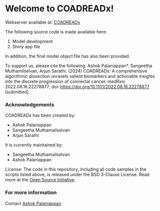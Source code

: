 # Welcome to COADREADx!

Webserver available at: [COADREADx](https://apalanialab.shinyapps.io/coadreadx/)

The following source code is made available here:
1. Model development
2. Shiny app file

In addition, the final model object file has also been provided.

To support us, please cite the following:
Ashok Palaniappan*, Sangeetha Muthamilselvan, Arjun Sarathi. (2024) COADREADx: A comprehensive algorithmic dissection unravels salient biomarkers and actionable insights into the discrete progression of colorectal cancer. medRxiv 2022.08.16.22278877; doi: https://doi.org/10.1101/2022.08.16.22278877 [submitted]

### Acknowledgements
COADREADx has been created by: 
 - Ashok Palaniappan
 - Sangeetha Muthamailselvan
 - Arjun Sarathi

It is currently maintained by:
 - Sangeetha Muthamailselvan
 - Ashok Palaniappan

License: 
The code in this repository, including all code samples in the scripts listed above, is released under the BSD 3-Clause License. Read more at the [Open Source Initiative](https://opensource.org/licenses/MIT).

### For more information
Contact [Ashok Palaniappan](mailto:apalania@scbt.sastra.edu)
